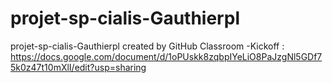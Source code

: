 # projet-sp-cialis-Gauthierpl
projet-sp-cialis-Gauthierpl created by GitHub Classroom
-Kickoff : https://docs.google.com/document/d/1oPUskk8zqbpIYeLiO8PaJzgNl5GDf75k0z47t10mXlI/edit?usp=sharing
